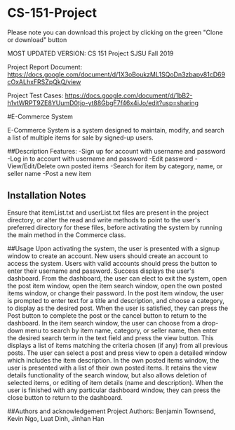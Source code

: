 # CS-151-Project

Please note you can download this project by clicking on the green "Clone or download" button

MOST UPDATED VERSION: CS 151 Project SJSU Fall 2019

Project Report Document: https://docs.google.com/document/d/1X3oBoukzML1SQoDn3zbapv81cD69cOxALhxFRSZpQkQ/view

Project Test Cases: https://docs.google.com/document/d/1bB2-h1vtWRPT9ZE8YUumD0tjo-yt88GbgF7f46x4iJo/edit?usp=sharing

#E-Commerce System

E-Commerce System is a system designed to maintain, modify, and search a list of multiple items for sale by signed-up users.

##Description
Features: 
-Sign up for account with username and password
-Log in to account with username and password
-Edit password
-View/Edit/Delete own posted items
-Search for item by category, name, or seller name
-Post a new item

## Installation Notes
Ensure that itemList.txt and userList.txt files are present in the project directory,
or alter the read and write methods to point to the user's preferred directory for these files, before activating 
the system by running the main method in the Commerce class.

##Usage
Upon activating the system, the user is presented with a signup window to create an account. New users should create an account to access the system.
Users with valid accounts should press the button to enter their username and password. Success displays the user's dashboard.
From the dashboard, the user can elect to exit the system, open the post item window, open the item search window, open the own posted items window, or change their password.
In the post item window, the user is prompted to enter text for a title and description, and choose a category, to display as the desired post.
When the user is satisfied, they can press the Post button to complete the post or the cancel button to return to the dashboard.
In the item search window, the user can choose from a drop-down menu to search by item name, category, or seller name, then enter the desired search term in the text field and press the view button.
This displays a list of items matching the criteria chosen (if any) from all previous posts.
The user can select a post and press view to open a detailed window which includes the item description.
In the own posted items window, the user is presented with a list of their own posted items.
It retains the view details functionality of the search window, but also allows deletion of selected items, or editing of item details (name and description).
When the user is finished with any particular dashboard window, they can press the close button to return to the dashboard.

##Authors and acknowledgement
Project Authors: Benjamin Townsend, Kevin Ngo, Luat Dinh, Jinhan Han
